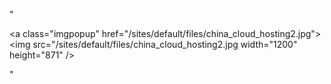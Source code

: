 "<p><a class=\"imgpopup\" href=\"/sites/default/files/china_cloud_hosting2.jpg\"><img src=\"/sites/default/files/china_cloud_hosting2.jpg width=\"1200\" height=\"871\" /></a></p> "